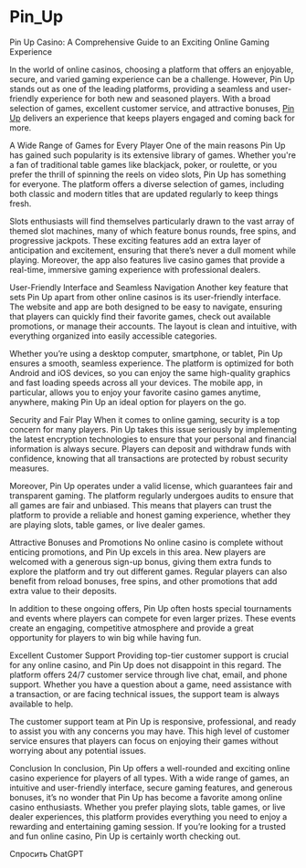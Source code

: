 # Pin_Up

Pin Up Casino: A Comprehensive Guide to an Exciting Online Gaming Experience

In the world of online casinos, choosing a platform that offers an enjoyable, secure, and varied gaming experience can be a challenge. However, Pin Up stands out as one of the leading platforms, providing a seamless and user-friendly experience for both new and seasoned players. With a broad selection of games, excellent customer service, and attractive bonuses, <a href=https://pinup-play-casino-bd.com/>Pin Up</a> delivers an experience that keeps players engaged and coming back for more.

A Wide Range of Games for Every Player
One of the main reasons Pin Up has gained such popularity is its extensive library of games. Whether you're a fan of traditional table games like blackjack, poker, or roulette, or you prefer the thrill of spinning the reels on video slots, Pin Up has something for everyone. The platform offers a diverse selection of games, including both classic and modern titles that are updated regularly to keep things fresh.

Slots enthusiasts will find themselves particularly drawn to the vast array of themed slot machines, many of which feature bonus rounds, free spins, and progressive jackpots. These exciting features add an extra layer of anticipation and excitement, ensuring that there’s never a dull moment while playing. Moreover, the app also features live casino games that provide a real-time, immersive gaming experience with professional dealers.

User-Friendly Interface and Seamless Navigation
Another key feature that sets Pin Up apart from other online casinos is its user-friendly interface. The website and app are both designed to be easy to navigate, ensuring that players can quickly find their favorite games, check out available promotions, or manage their accounts. The layout is clean and intuitive, with everything organized into easily accessible categories.

Whether you’re using a desktop computer, smartphone, or tablet, Pin Up ensures a smooth, seamless experience. The platform is optimized for both Android and iOS devices, so you can enjoy the same high-quality graphics and fast loading speeds across all your devices. The mobile app, in particular, allows you to enjoy your favorite casino games anytime, anywhere, making Pin Up an ideal option for players on the go.

Security and Fair Play
When it comes to online gaming, security is a top concern for many players. Pin Up takes this issue seriously by implementing the latest encryption technologies to ensure that your personal and financial information is always secure. Players can deposit and withdraw funds with confidence, knowing that all transactions are protected by robust security measures.

Moreover, Pin Up operates under a valid license, which guarantees fair and transparent gaming. The platform regularly undergoes audits to ensure that all games are fair and unbiased. This means that players can trust the platform to provide a reliable and honest gaming experience, whether they are playing slots, table games, or live dealer games.

Attractive Bonuses and Promotions
No online casino is complete without enticing promotions, and Pin Up excels in this area. New players are welcomed with a generous sign-up bonus, giving them extra funds to explore the platform and try out different games. Regular players can also benefit from reload bonuses, free spins, and other promotions that add extra value to their deposits.

In addition to these ongoing offers, Pin Up often hosts special tournaments and events where players can compete for even larger prizes. These events create an engaging, competitive atmosphere and provide a great opportunity for players to win big while having fun.

Excellent Customer Support
Providing top-tier customer support is crucial for any online casino, and Pin Up does not disappoint in this regard. The platform offers 24/7 customer service through live chat, email, and phone support. Whether you have a question about a game, need assistance with a transaction, or are facing technical issues, the support team is always available to help.

The customer support team at Pin Up is responsive, professional, and ready to assist you with any concerns you may have. This high level of customer service ensures that players can focus on enjoying their games without worrying about any potential issues.

Conclusion
In conclusion, Pin Up offers a well-rounded and exciting online casino experience for players of all types. With a wide range of games, an intuitive and user-friendly interface, secure gaming features, and generous bonuses, it’s no wonder that Pin Up has become a favorite among online casino enthusiasts. Whether you prefer playing slots, table games, or live dealer experiences, this platform provides everything you need to enjoy a rewarding and entertaining gaming session. If you’re looking for a trusted and fun online casino, Pin Up is certainly worth checking out.








Спросить ChatGPT
